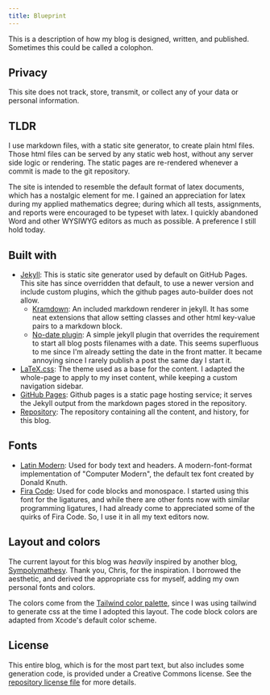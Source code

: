 ```yaml
---
title: Blueprint
---
```


This is a description of how my blog is designed, written, and published.
Sometimes this could be called a colophon.

## Privacy

This site does not track, store, transmit, or collect any of your data or personal information.

## TLDR

I use markdown files, with a static site generator, to create plain html files.
Those html files can be served by any static web host, without any server side logic or rendering.
The static pages are re-rendered whenever a commit is made to the git repository.

The site is intended to resemble the default format of latex documents, which has a nostalgic element for me.
I gained an appreciation for latex during my applied mathematics degree; during which all tests, assignments, and reports were encouraged to be typeset with latex.
I quickly abandoned Word and other WYSIWYG editors as much as possible. A preference I still hold today.

## Built with

* [Jekyll](https://jekyllrb.com): This is static site generator used by default on GitHub Pages. This site has since overridden that default, to use a newer version and include custom plugins, which the github pages auto-builder does not allow.
  * [Kramdown](https://kramdown.gettalong.org/quickref.html): An included markdown renderer in jekyll. It has some neat extensions that allow setting classes and other html key-value pairs to a markdown block.
  * [No-date plugin](https://github.com/p3l6/blog/blob/main/_plugins/no_date.rb): A simple jekyll plugin that overrides the requirement to start all blog posts filenames with a date. This seems superfluous to me since I'm already setting the date in the front matter. It became annoying since I rarely publish a post the same day I start it.
* [LaTeX.css](https://latex.vercel.app): The theme used as a base for the content. I adapted the whole-page to apply to my inset content, while keeping a custom navigation sidebar.
* [GitHub Pages](https://pages.github.com): Github pages is a static page hosting service; it serves the Jekyll output from the markdown pages stored in the repository.
* [Repository](https://github.com/p3l6/blog): The repository containing all the content, and history, for this blog.

## Fonts

* [Latin Modern](https://en.wikipedia.org/wiki/Computer_Modern#Latin_Modern): Used for body text and headers. A modern-font-format implementation of "Computer Modern", the default tex font created by Donald Knuth.
* [Fira Code](https://github.com/tonsky/FiraCode): Used for code blocks and monospace. I started using this font for the ligatures, and while there are other fonts now with similar programming ligatures, I had already come to appreciated some of the quirks of Fira Code. So, I use it in all my text editors now.

## Layout and colors

The current layout for this blog was _heavily_ inspired by another blog, [Sympolymathesy](https://v5.chriskrycho.com). Thank you, Chris, for the inspiration.
I borrowed the aesthetic, and derived the appropriate css for myself, adding my own personal fonts and colors.

The colors come from the [Tailwind color palette](https://tailwindcss.com/docs/customizing-colors), since I was using tailwind to generate css at the time I adopted this layout.
The code block colors are adapted from Xcode's default color scheme.

## License

This entire blog, which is for the most part text, but also includes some generation code, is provided under a Creative Commons license. See the [repository license file](https://github.com/p3l6/blog/blob/main/LICENSE) for more details.
